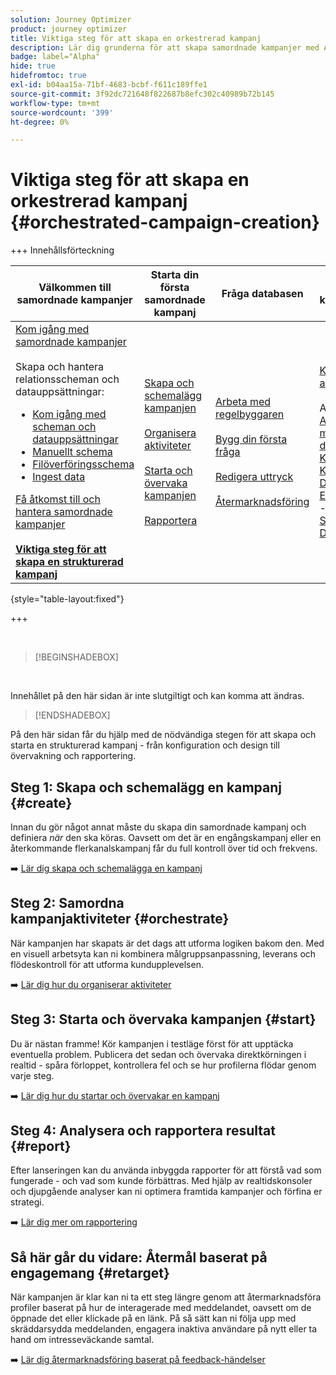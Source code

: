 ```yaml
---
solution: Journey Optimizer
product: journey optimizer
title: Viktiga steg för att skapa en orkestrerad kampanj
description: Lär dig grunderna för att skapa samordnade kampanjer med Adobe Journey Optimizer
badge: label="Alpha"
hide: true
hidefromtoc: true
exl-id: b04aa15a-71bf-4683-bcbf-f611c189ffe1
source-git-commit: 3f92dc721648f822687b8efc302c40989b72b145
workflow-type: tm+mt
source-wordcount: '399'
ht-degree: 0%

---
```



# Viktiga steg för att skapa en orkestrerad kampanj {#orchestrated-campaign-creation}

+++ Innehållsförteckning

| Välkommen till samordnade kampanjer | Starta din första samordnade kampanj | Fråga databasen | Ochestrerade kampanjaktiviteter |
|---|---|---|---|
| [Kom igång med samordnade kampanjer](gs-orchestrated-campaigns.md)<br/><br/>Skapa och hantera relationsscheman och datauppsättningar:</br> <ul><li>[Kom igång med scheman och datauppsättningar](gs-schemas.md)</li><li>[Manuellt schema](manual-schema.md)</li><li>[Filöverföringsschema](file-upload-schema.md)</li><li>[Ingest data](ingest-data.md)</li></ul>[Få åtkomst till och hantera samordnade kampanjer](access-manage-orchestrated-campaigns.md)<br/><br/><b>[Viktiga steg för att skapa en strukturerad kampanj](gs-campaign-creation.md)</b> | [Skapa och schemalägg kampanjen](create-orchestrated-campaign.md)<br/><br/>[Organisera aktiviteter](orchestrate-activities.md)<br/><br/>[Starta och övervaka kampanjen](start-monitor-campaigns.md)<br/><br/>[Rapportera](reporting-campaigns.md) | [Arbeta med regelbyggaren](orchestrated-rule-builder.md)<br/><br/>[Bygg din första fråga](build-query.md)<br/><br/>[Redigera uttryck](edit-expressions.md)<br/><br/>[Återmarknadsföring](retarget.md) | [Kom igång med aktiviteter](activities/about-activities.md)<br/><br/>Aktiviteter:<br/>[And-join](activities/and-join.md) - [Bygg målgrupp](activities/build-audience.md) - [Ändra dimension](activities/change-dimension.md) - [Kanalaktiviteter](activities/channels.md) - [Kombinera](activities/combine.md) - [Deduplicering](activities/deduplication.md) - [Enrichment](activities/enrichment.md) - [Fork](activities/fork.md)  - [Avstämning](activities/reconciliation.md) - [Spara målgrupp](activities/save-audience.md) - [Dela](activities/split.md) - [Vänta](activities/wait.md) |

{style="table-layout:fixed"}

+++

<br/>

>[!BEGINSHADEBOX]

</br>

Innehållet på den här sidan är inte slutgiltigt och kan komma att ändras.

>[!ENDSHADEBOX]

På den här sidan får du hjälp med de nödvändiga stegen för att skapa och starta en strukturerad kampanj - från konfiguration och design till övervakning och rapportering.

<!--
<table style="table-layout:fixed"><tr style="border: 0; text-align: center;" >
<td><a href="#create"><img alt="Create & schedule your campaign" src="../../channels/assets/do-not-localize/email.png"></a><br/><a href="#create"><strong>Create & schedule your campaign</strong></a></td>
<td><a href="#orchestrate"><img alt="Orchestrate campaign activities" src="../../channels/assets/do-not-localize/sms.png"></a><br/><a href="#orchestrate"><strong>Orchestrate campaign activities</strong></a></td>
<td><a href="#start"><img alt="Start & monitor your campaign" src="../../channels/assets/do-not-localize/push.png"></a><a href="#start"><strong>Start & monitor your campaign</strong></a></td>
<td><a href="#report"><img alt="Analyze & report on results" src="../../channels/assets/do-not-localize/push.png"></a><a href="#report"><strong>Analyze & report on results</strong></a></td>
</tr></table>-->



## Steg 1: Skapa och schemalägg en kampanj {#create}

Innan du gör något annat måste du skapa din samordnade kampanj och definiera *när* den ska köras. Oavsett om det är en engångskampanj eller en återkommande flerkanalskampanj får du full kontroll över tid och frekvens.

➡️ [Lär dig skapa och schemalägga en kampanj](../orchestrated/create-orchestrated-campaign.md)

## Steg 2: Samordna kampanjaktiviteter {#orchestrate}

När kampanjen har skapats är det dags att utforma logiken bakom den. Med en visuell arbetsyta kan ni kombinera målgruppsanpassning, leverans och flödeskontroll för att utforma kundupplevelsen.

➡️ [Lär dig hur du organiserar aktiviteter](../orchestrated/orchestrate-activities.md)

## Steg 3: Starta och övervaka kampanjen {#start}

Du är nästan framme! Kör kampanjen i testläge först för att upptäcka eventuella problem. Publicera det sedan och övervaka direktkörningen i realtid - spåra förloppet, kontrollera fel och se hur profilerna flödar genom varje steg.

➡️ [Lär dig hur du startar och övervakar en kampanj](../orchestrated/start-monitor-campaigns.md)

## Steg 4: Analysera och rapportera resultat {#report}

Efter lanseringen kan du använda inbyggda rapporter för att förstå vad som fungerade - och vad som kunde förbättras. Med hjälp av realtidskonsoler och djupgående analyser kan ni optimera framtida kampanjer och förfina er strategi.

➡️ [Lär dig mer om rapportering](../orchestrated/reporting-campaigns.md)

## Så här går du vidare: Återmål baserat på engagemang {#retarget}

När kampanjen är klar kan ni ta ett steg längre genom att återmarknadsföra profiler baserat på hur de interagerade med meddelandet, oavsett om de öppnade det eller klickade på en länk. På så sätt kan ni följa upp med skräddarsydda meddelanden, engagera inaktiva användare på nytt eller ta hand om intresseväckande samtal.

➡️ [Lär dig återmarknadsföring baserat på feedback-händelser](../orchestrated/retarget.md)
